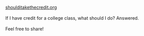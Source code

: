 [shoulditakethecredit.org](https://shoulditakethecredit.org)
<br><br>
If I have credit for a college class, what should I do? Answered.
<br><br>
Feel free to share!
